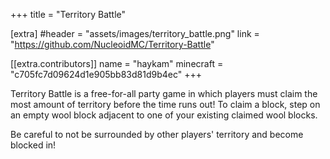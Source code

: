 +++
title = "Territory Battle"

[extra]
#header = "assets/images/territory_battle.png"
link = "https://github.com/NucleoidMC/Territory-Battle"

[[extra.contributors]]
name = "haykam"
minecraft = "c705fc7d09624d1e905bb83d81d9b4ec"
+++

Territory Battle is a free-for-all party game in which players must claim the most amount of territory before the time runs out!
To claim a block, step on an empty wool block adjacent to one of your existing claimed wool blocks.

Be careful to not be surrounded by other players' territory and become blocked in!